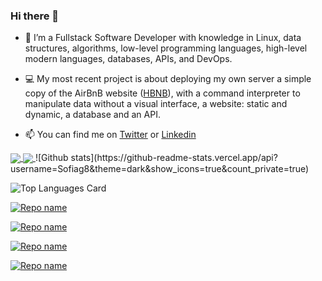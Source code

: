 ### Hi there 👋 

- 🔭 I’m a Fullstack Software Developer with knowledge in Linux, data structures, algorithms, low-level programming languages, high-level modern languages, databases, APIs, and DevOps.

- 💻 My most recent project is about deploying my own server a simple copy of the AirBnB website ([HBNB](https://github.com/Sofiag8/AirBnB_clone_v3)), with a command interpreter to manipulate data without a visual interface, a website: static and dynamic, a database and an API. 

- 📫 You can find me on [Twitter](https://twitter.com/Sofiiagarca) or [Linkedin](https://www.linkedin.com/in/dianasofiagarciac/)


<a href="https://github.com/Sofiag8/github-readme-stats">
  <img align="center" src="https://Sofiag8.vercel.app/api/pin/?username=Sofiag8&repo=Sofiag8" />
</a>
<a href="https://github.com/anuraghazra/convoychat">
  <img align="center" src="https://Sofiag8.app/api/pin/?username=Sofiag8&repo=convoychat" />
</a>
![Github stats](https://github-readme-stats.vercel.app/api?username=Sofiag8&theme=dark&show_icons=true&count_private=true)

![Top Languages Card](https://github-readme-stats.vercel.app/api/top-langs/?username=Sofiag8&layout=compact&theme=dark)

[![Repo name](https://github-readme-stats.vercel.app/api/pin/?username=Sofiag8&repo=AirBnB_clone_v3&show_owner=true&layout=compact&theme=dark)](https://github.com/Sofiag8/AirBnB_clone_v3)

[![Repo name](https://github-readme-stats.vercel.app/api/pin/?username=Sofiag8&repo=monty&show_owner=true&layout=compact&theme=dark)](https://github.com/Sofiag8/monty)

[![Repo name](https://github-readme-stats.vercel.app/api/pin/?username=Sofiag8&repo=holbertonschool-low_level_programming&show_owner=true&layout=compact&theme=dark)](https://github.com/Sofiag8/holbertonschool-low_level_programming)

[![Repo name](https://github-readme-stats.vercel.app/api/pin/?username=Sofiag8&repo=holbertonschool-higher_level_programming&show_owner=true&layout=compact&theme=dark)](https://github.com/Sofiag8/holbertonschool-higher_level_programming)
